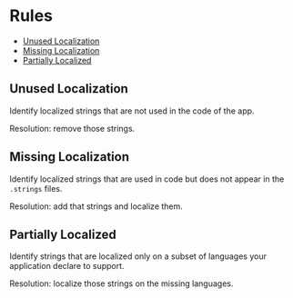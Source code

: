 # Rules

* [Unused Localization](#unused-localization)
* [Missing Localization](#missing-localization)
* [Partially Localized](#partial-localization)

## Unused Localization

Identify localized strings that are not used in the code of the app.

Resolution: remove those strings.

## Missing Localization

Identify localized strings that are used in code but does not appear in the `.strings` files.

Resolution: add that strings and localize them.

## Partially Localized

Identify strings that are localized only on a subset of languages your application declare to support.

Resolution: localize those strings on the missing languages.
